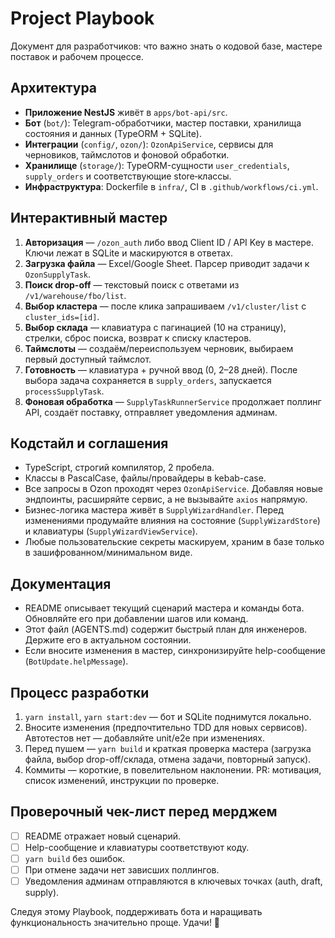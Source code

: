 # Project Playbook

Документ для разработчиков: что важно знать о кодовой базе, мастере поставок и рабочем процессе.

## Архитектура
- **Приложение NestJS** живёт в `apps/bot-api/src`.
- **Бот** (`bot/`): Telegram-обработчики, мастер поставки, хранилища состояния и данных (TypeORM + SQLite).
- **Интеграции** (`config/`, `ozon/`): `OzonApiService`, сервисы для черновиков, таймслотов и фоновой обработки.
- **Хранилище** (`storage/`): TypeORM-сущности `user_credentials`, `supply_orders` и соответствующие store‑классы.
- **Инфраструктура**: Dockerfile в `infra/`, CI в `.github/workflows/ci.yml`.

## Интерактивный мастер
1. **Авторизация** — `/ozon_auth` либо ввод Client ID / API Key в мастере. Ключи лежат в SQLite и маскируются в ответах.
2. **Загрузка файла** — Excel/Google Sheet. Парсер приводит задачи к `OzonSupplyTask`.
3. **Поиск drop-off** — текстовый поиск с ответами из `/v1/warehouse/fbo/list`.
4. **Выбор кластера** — после клика запрашиваем `/v1/cluster/list` c `cluster_ids=[id]`.
5. **Выбор склада** — клавиатура с пагинацией (10 на страницу), стрелки, сброс поиска, возврат к списку кластеров.
6. **Таймслоты** — создаём/переиспользуем черновик, выбираем первый доступный таймслот.
7. **Готовность** — клавиатура + ручной ввод (0, 2–28 дней). После выбора задача сохраняется в `supply_orders`, запускается `processSupplyTask`.
8. **Фоновая обработка** — `SupplyTaskRunnerService` продолжает поллинг API, создаёт поставку, отправляет уведомления админам.

## Кодстайл и соглашения
- TypeScript, строгий компилятор, 2 пробела.
- Классы в PascalCase, файлы/провайдеры в kebab-case.
- Все запросы в Ozon проходят через `OzonApiService`. Добавляя новые эндпоинты, расширяйте сервис, а не вызывайте `axios` напрямую.
- Бизнес-логика мастера живёт в `SupplyWizardHandler`. Перед изменениями продумайте влияния на состояние (`SupplyWizardStore`) и клавиатуры (`SupplyWizardViewService`).
- Любые пользовательские секреты маскируем, храним в базе только в зашифрованном/минимальном виде.

## Документация
- README описывает текущий сценарий мастера и команды бота. Обновляйте его при добавлении шагов или команд.
- Этот файл (AGENTS.md) содержит быстрый план для инженеров. Держите его в актуальном состоянии.
- Если вносите изменения в мастер, синхронизируйте help-сообщение (`BotUpdate.helpMessage`).

## Процесс разработки
1. `yarn install`, `yarn start:dev` — бот и SQLite поднимутся локально.
2. Вносите изменения (предпочтительно TDD для новых сервисов). Автотестов нет — добавляйте unit/e2e при изменениях.
3. Перед пушем — `yarn build` и краткая проверка мастера (загрузка файла, выбор drop-off/склада, отмена задачи, повторный запуск).
4. Коммиты — короткие, в повелительном наклонении. PR: мотивация, список изменений, инструкции по проверке.

## Проверочный чек-лист перед мерджем
- [ ] README отражает новый сценарий.
- [ ] Help-сообщение и клавиатуры соответствуют коду.
- [ ] `yarn build` без ошибок.
- [ ] При отмене задачи нет зависших поллингов.
- [ ] Уведомления админам отправляются в ключевых точках (auth, draft, supply).

Следуя этому Playbook, поддерживать бота и наращивать функциональность значительно проще. Удачи! 🚀
